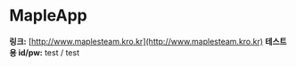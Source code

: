 # MapleApp
**링크:** [http://www.maplesteam.kro.kr](http://www.maplesteam.kro.kr)
**테스트용 id/pw:** test / test
